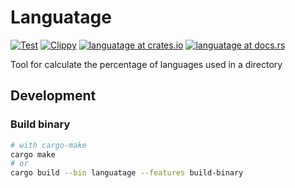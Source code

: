 # Languatage

[![Test](https://github.com/JichouP/languatage/actions/workflows/test.yaml/badge.svg)](https://github.com/JichouP/languatage/actions/workflows/test.yaml) [![Clippy](https://github.com/JichouP/languatage/actions/workflows/clippy.yaml/badge.svg)](https://github.com/JichouP/languatage/actions/workflows/clippy.yaml) [![languatage at crates.io](https://img.shields.io/crates/v/languatage.svg)](https://crates.io/crates/languatage) [![languatage at docs.rs](https://docs.rs/languatage/badge.svg)](https://docs.rs/languatage)

Tool for calculate the percentage of languages used in a directory

## Development

### Build binary

```sh
# with cargo-make
cargo make
# or
cargo build --bin languatage --features build-binary
```
